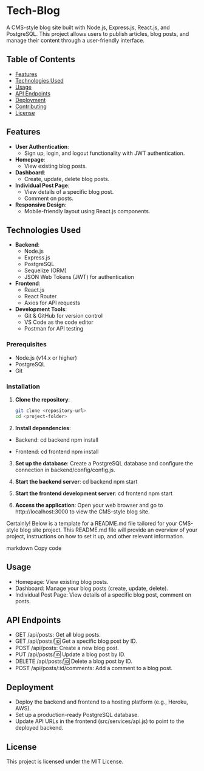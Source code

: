 # Tech-Blog

A CMS-style blog site built with Node.js, Express.js, React.js, and PostgreSQL. This project allows users to publish articles, blog posts, and manage their content through a user-friendly interface.

## Table of Contents

- [Features](#features)
- [Technologies Used](#technologies-used)
- [Usage](#usage)
- [API Endpoints](#api-endpoints)
- [Deployment](#deployment)
- [Contributing](#contributing)
- [License](#license)

## Features

- **User Authentication**:
  - Sign up, login, and logout functionality with JWT authentication.
- **Homepage**:
  - View existing blog posts.
- **Dashboard**:
  - Create, update, delete blog posts.
- **Individual Post Page**:
  - View details of a specific blog post.
  - Comment on posts.
- **Responsive Design**:
  - Mobile-friendly layout using React.js components.

## Technologies Used

- **Backend**:
  - Node.js
  - Express.js
  - PostgreSQL
  - Sequelize (ORM)
  - JSON Web Tokens (JWT) for authentication
- **Frontend**:
  - React.js
  - React Router
  - Axios for API requests
- **Development Tools**:
  - Git & GitHub for version control
  - VS Code as the code editor
  - Postman for API testing

### Prerequisites

- Node.js (v14.x or higher)
- PostgreSQL
- Git

### Installation

1. **Clone the repository**:
   ```bash
   git clone <repository-url>
   cd <project-folder>
2. **Install dependencies**:
- Backend:
   cd backend
   npm install

- Frontend:
  cd frontend
  npm install
 
3. **Set up the database**:
Create a PostgreSQL database and configure the connection in backend/config/config.js.

4. **Start the backend server**:
cd backend
npm start

5. **Start the frontend development server**:
cd frontend
npm start

6. **Access the application**:
Open your web browser and go to http://localhost:3000 to view the CMS-style blog site.


Certainly! Below is a template for a README.md file tailored for your CMS-style blog site project. This README.md file will provide an overview of your project, instructions on how to set it up, and other relevant information.

markdown
Copy code

## Usage
- Homepage: View existing blog posts.
- Dashboard: Manage your blog posts (create, update, delete).
- Individual Post Page: View details of a specific blog post, comment on posts.

## API Endpoints
- GET /api/posts: Get all blog posts.
- GET /api/posts/:id: Get a specific blog post by ID.
- POST /api/posts: Create a new blog post.
- PUT /api/posts/:id: Update a blog post by ID.
- DELETE /api/posts/:id: Delete a blog post by ID.
- POST /api/posts/:id/comments: Add a comment to a blog post.

## Deployment
- Deploy the backend and frontend to a hosting platform (e.g., Heroku, AWS).
- Set up a production-ready PostgreSQL database.
- Update API URLs in the frontend (src/services/api.js) to point to the deployed backend.

## License
This project is licensed under the MIT License.